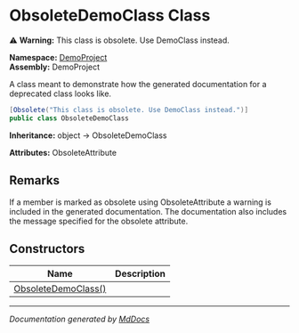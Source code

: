 ﻿<!--  
  <auto-generated>   
    The contents of this file were generated by a tool.  
    Changes to this file may be list if the file is regenerated  
  </auto-generated>   
-->

# ObsoleteDemoClass Class

⚠️ **Warning:** This class is obsolete. Use DemoClass instead.

**Namespace:** [DemoProject](../index.md)  
**Assembly:** DemoProject

A class meant to demonstrate how the generated documentation for a deprecated class looks like.

```csharp
[Obsolete("This class is obsolete. Use DemoClass instead.")]
public class ObsoleteDemoClass
```

**Inheritance:** object → ObsoleteDemoClass

**Attributes:** ObsoleteAttribute

## Remarks

If a member is marked as obsolete using ObsoleteAttribute a warning is included in the generated documentation.  The documentation also includes the message specified for the obsolete attribute.

## Constructors

| Name                                         | Description |
| -------------------------------------------- | ----------- |
| [ObsoleteDemoClass()](constructors/index.md) |             |

___

*Documentation generated by [MdDocs](https://github.com/ap0llo/mddocs)*
